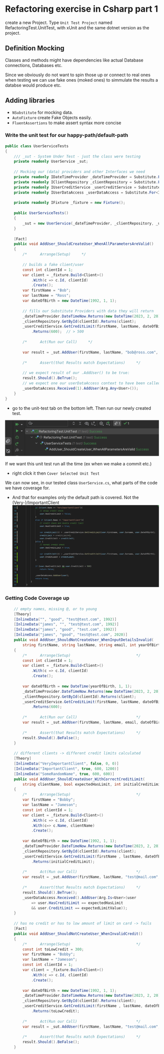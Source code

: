 # Refactoring exercise in Csharp part 1
create a new Project. Type `Unit Test Project` named RefactoringTest.UnitTest, with xUnit and the same dotnet version as the project.

## Definition Mocking
Classes and methods might have dependencies like actual Database connections, Databases etc.

Since we obviously do not want to spin those up or connect to real ones when testing we can use fake ones (moked ones) to simmulate the results a databse would produce etc.

## Adding libraries
- `NSubstitute` for mocking data.
- `AutoFixture` create Fake Objects easily.
- `FluentAssertions` to make assert syntax more concise


### Write the unit test for our happy-path/default-path
```cs
public class UserServiceTests
{
    /// _sut - System Under Test - just the class were testing
    private readonly UserService _sut;
    
    // Mocking our (data) providers and other Interfaces we need
    private readonly IDateTimeProvider _dateTimeProvider = Substitute.For<IDateTimeProvider>();
    private readonly IClientRepository _clientRepository = Substitute.For<IClientRepository>();
    private readonly IUserCreditService _userCreditService = Substitute.For<IUserCreditService>();
    private readonly IUserDataAccess _userDataAccess = Substitute.For<IUserDataAccess>();

    private readonly IFixture _fixture = new Fixture();
    
    public UserServiceTests()
    {
        _sut = new UserService(_dateTimeProvider, _clientRepository, _userCreditService, _userDataAccess);
    }
    
    [Fact]
    public void AddUser_ShouldCreateUser_WhenAllParametersAreValid()
    {
        /*      Arrange(Setup)     */
        
        // builds a fake client/user
        const int clientId = 1;
        var client = _fixture.Build<Client>()
            .With(c => c.Id, clientId)  
            .Create();
        var firstName = "Bob";
        var lastName = "Ross";
        var dateOfBirth = new DateTime(1992, 1, 1);
        
        // fills our Substitute Providers with data they will return
        _dateTimeProvider.DateTimeNow.Returns(new DateTime(2023, 2, 20));
        _clientRepository.GetById(clientId).Returns(client);
        _userCreditService.GetCreditLimit(firstName, lastName, dateOfBirth)
            .Returns(600);  // > 500

        /*      Act(Run our Call)     */
        
        var result = _sut.AddUser(firstName, lastName, "bob@ross.com", dateOfBirth, clientId);

        /*      Assert(that Results match Expectations)     */
        
        // we expect result of our .AddUser() to be true:
        result.Should().BeTrue();
        // we expect one our userDataAccess context to have been called exactly once:
        _userDataAccess.Received(1).AddUser(Arg.Any<User>());
    }
}
```
- go to the unit-test tab on the bottom left. Then run our newly created test.

![unit testing](./screenshot_UnitTesting.png)

If we want this unit test run all the time (ex when we make a commit etc.)
- right click it then `Cover Selected Unit Test`

We can now see, in our tested class `UserService.cs`, what parts of the code we have coverage for.
- And that for examples only the default path is covered. Not the (Very-)/ImportantClient
![test coverage](./screenshot_TestCoverage.png)

### Getting Code Coverage up
```cs
    // empty names, missing @, or to young
    [Theory]
    [InlineData("", "good", "test@test.com", 1992)]
    [InlineData("james", "", "test@test.com", 1992)]
    [InlineData("james", "good", "test.com", 1992)]     
    [InlineData("james", "good", "test@test.com", 2020)]
    public void AddUser_ShouldNotCreateUser_WhenInputDetailsInvalid(
        string firstName, string lastName, string email, int yearOfBirth)
    {
        /*      Arrange(Setup)                              */
        const int clientId = 1;
        var client = _fixture.Build<Client>()
            .With(c => c.Id, clientId)  
            .Create();

        var dateOfBirth = new DateTime(yearOfBirth, 1, 1);
        _dateTimeProvider.DateTimeNow.Returns(new DateTime(2023, 2, 20));
        _clientRepository.GetById(clientId).Returns(client);
        _userCreditService.GetCreditLimit(firstName, lastName, dateOfBirth)
            .Returns(600);

        /*      Act(Run our Call)                           */
        var result = _sut.AddUser(firstName, lastName, email, dateOfBirth, clientId);

        /*      Assert(that Results match Expectations)     */
        result.Should().BeFalse();
    }
    
    // different clients -> different credit limits calculated
    [Theory]
    [InlineData("VeryImportantClient", false, 0, 0)]
    [InlineData("ImportantClient", true, 600, 1200)]
    [InlineData("SomeRandomName", true, 600, 600)]
    public void AddUser_ShouldCreateUser_WithCorrectCreditLimit(
        string clientName, bool expectedHasLimit, int initialCreditLimit, int expectedLimitValue)
    {
        /*      Arrange(Setup)                              */
        var firstName = "Bobby";
        var lastName = "Jameson";
        const int clientId = 1;
        var client = _fixture.Build<Client>()
            .With(c => c.Id, clientId) 
            .With(c=> c.Name, clientName)
            .Create();

        var dateOfBirth = new DateTime(1992, 1, 1);
        _dateTimeProvider.DateTimeNow.Returns(new DateTime(2023, 2, 20));
        _clientRepository.GetById(clientId).Returns(client);
        _userCreditService.GetCreditLimit(firstName , lastName, dateOfBirth)
            .Returns(initialCreditLimit);

        /*      Act(Run our Call)                           */
        var result = _sut.AddUser(firstName, lastName, "test@mail.com", dateOfBirth, clientId);

        /*      Assert(that Results match Expectations)     */
        result.Should().BeTrue();
        _userDataAccess.Received().AddUser(Arg.Is<User>(user 
            => user.HasCreditLimit == expectedHasLimit
            && user.CreditLimit == expectedLimitValue));
    }
    
    // has no credit or has to low amount of limit on card -> fails
    [Fact]
    public void AddUser_ShouldNotCreateUser_WhenInvalidCredit()
    {
        /*      Arrange(Setup)                              */
        const int toLowCredit = 300;
        var firstName = "Bobby";
        var lastName = "Jameson";
        const int clientId = 1;
        var client = _fixture.Build<Client>()
            .With(c => c.Id, clientId)
            .Create();

        var dateOfBirth = new DateTime(1992, 1, 1);
        _dateTimeProvider.DateTimeNow.Returns(new DateTime(2023, 2, 20));
        _clientRepository.GetById(clientId).Returns(client);
        _userCreditService.GetCreditLimit(firstName , lastName, dateOfBirth)
            .Returns(toLowCredit);

        /*      Act(Run our Call)                           */
        var result = _sut.AddUser(firstName, lastName, "test@mail.com", dateOfBirth, clientId);

        /*      Assert(that Results match Expectations)     */
        result.Should().BeFalse();
    }
```